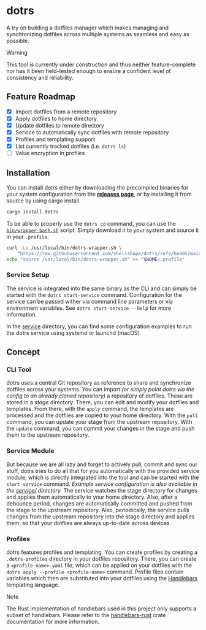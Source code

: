 # dotrs

A try on building a dotfiles manager which makes managing and synchronizing dotfiles across multiple systems as
seamless and easy as possible.

> [!Warning]
> This tool is currently under construction and thus neither feature-complete nor has it been field-tested enough
> to ensure a confident level of consistency and reliability.

## Feature Roadmap

- [x] Import dotfiles from a remote repository
- [x] Apply dotfiles to home directory
- [x] Update dotfiles to remote directory
- [x] Service to automatically sync dotfiles with remote repository
- [x] Profiles and templating support
- [x] List currently tracked dotfiles (i.e. `dotrs ls`)
- [ ] Value encryption in profiles

## Installation

You can install dotrs either by downloading the precompiled binaries for your system configuration from the
[**releases page**](https://github.com/shellshape/dotrs), or by installing it from source by using cargo install.

```bash
cargo install dotrs
```

To be able to properly use the `dotrs cd` command, you can use the [`bin/wrapper-bash.sh`](bin/wrapper-bash.sh) script.
Simply download it to your system and source it in your `.profile`.

```bash
curl -Lo /usr/local/bin/dotrs-wrapper.sh \
    "https://raw.githubusercontent.com/shellshape/dotrs/refs/heads/main/bin/wrapper-bash.sh"
echo "source /usr/local/bin/dotrs-wrapper.sh" >> "$HOME/.profile"
```

### Service Setup

The service is integrated into the same binary as the CLI and can simply be started with the `dotrs start-service`
command. Configuration for the service can be passed wither via command line parameters or via environment variables.
See `dotrs start-service --help` for more information.

In the [service](./service) directory, you can find some configuration examples to run the dotrs service using systemd
or launchd (macOS).

## Concept

### CLI Tool

dotrs uses a central Git repository as reference to share and synchronize dotfiles across your systems. You can import
_(or simply point dotrs via the config to an already cloned repository)_ a repository of dotfiles. These are stored in
a _stage_ directory. There, you can edit and modify your dotfiles and templates. From there, with the `apply` command,
the templates are processed and the dotfiles are copied to your home directory. With the `pull` command, you can update
your stage from the upstream repository. With the `update` command, you can commit your changes in the stage and push
them to the upstream repository.

### Service Module

But because we are all lazy and forget to actively pull, commit and sync our stuff, dotrs tries to do all that for you
automatically with the provided service module, which is directly integrated into the tool and can be started with the
`start-service` command. _Example service configuration is also available in the [service/](service/) directory._ The
service watches the stage directory for changes and applies them automatically to your home directory. Also, after a
debounce period, changes are automatically committed and pushed from the stage to the upstream repository. Also,
periodically, the service pulls changes from the upstream repository into the stage directory and applies them, so that
your dotfiles are always up-to-date across devices.

### Profiles

dotrs features profiles and templating. You can create profiles by creating a `.dotrs-profiles` directory in your dotfiles
repository. There, you can create a `<profile-name>.yaml` file, which can be applied on your dotfiles with the
`dotrs apply --profile <profile-name>` command. Profile files contain variables which then are substituted into your dotfiles
using the [Handlebars](https://handlebarsjs.com/) templating language. 

> [!Note]
> The Rust implementation of handlebars used in this project only supports a subset of handlebars. Please refer to the
> [handlebars-rust](https://crates.io/crates/handlebars) crate documentation for more information.

